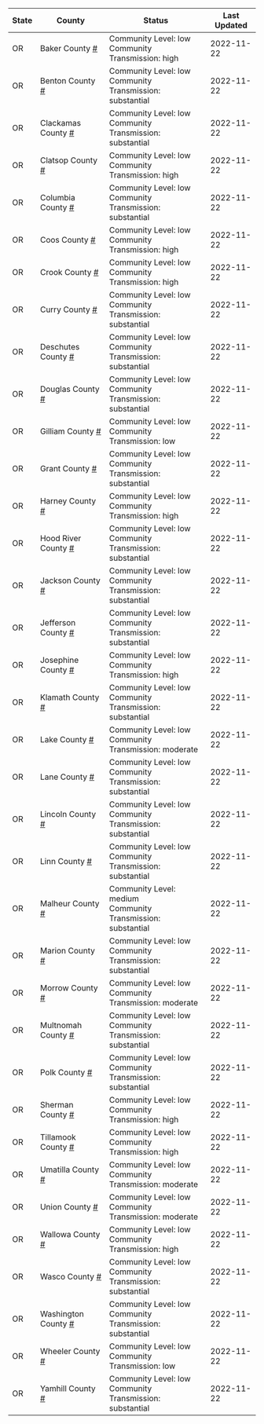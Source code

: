 State | County | Status | Last Updated
--- | --- | --- | --- 
OR | Baker County <a href="#baker_county">#</a> | <a name="baker_county"></a>Community Level: low<br/>Community Transmission: high | 2022-11-22
OR | Benton County <a href="#benton_county">#</a> | <a name="benton_county"></a>Community Level: low<br/>Community Transmission: substantial | 2022-11-22
OR | Clackamas County <a href="#clackamas_county">#</a> | <a name="clackamas_county"></a>Community Level: low<br/>Community Transmission: substantial | 2022-11-22
OR | Clatsop County <a href="#clatsop_county">#</a> | <a name="clatsop_county"></a>Community Level: low<br/>Community Transmission: high | 2022-11-22
OR | Columbia County <a href="#columbia_county">#</a> | <a name="columbia_county"></a>Community Level: low<br/>Community Transmission: substantial | 2022-11-22
OR | Coos County <a href="#coos_county">#</a> | <a name="coos_county"></a>Community Level: low<br/>Community Transmission: high | 2022-11-22
OR | Crook County <a href="#crook_county">#</a> | <a name="crook_county"></a>Community Level: low<br/>Community Transmission: high | 2022-11-22
OR | Curry County <a href="#curry_county">#</a> | <a name="curry_county"></a>Community Level: low<br/>Community Transmission: substantial | 2022-11-22
OR | Deschutes County <a href="#deschutes_county">#</a> | <a name="deschutes_county"></a>Community Level: low<br/>Community Transmission: substantial | 2022-11-22
OR | Douglas County <a href="#douglas_county">#</a> | <a name="douglas_county"></a>Community Level: low<br/>Community Transmission: substantial | 2022-11-22
OR | Gilliam County <a href="#gilliam_county">#</a> | <a name="gilliam_county"></a>Community Level: low<br/>Community Transmission: low | 2022-11-22
OR | Grant County <a href="#grant_county">#</a> | <a name="grant_county"></a>Community Level: low<br/>Community Transmission: substantial | 2022-11-22
OR | Harney County <a href="#harney_county">#</a> | <a name="harney_county"></a>Community Level: low<br/>Community Transmission: high | 2022-11-22
OR | Hood River County <a href="#hood_river_county">#</a> | <a name="hood_river_county"></a>Community Level: low<br/>Community Transmission: substantial | 2022-11-22
OR | Jackson County <a href="#jackson_county">#</a> | <a name="jackson_county"></a>Community Level: low<br/>Community Transmission: substantial | 2022-11-22
OR | Jefferson County <a href="#jefferson_county">#</a> | <a name="jefferson_county"></a>Community Level: low<br/>Community Transmission: substantial | 2022-11-22
OR | Josephine County <a href="#josephine_county">#</a> | <a name="josephine_county"></a>Community Level: low<br/>Community Transmission: high | 2022-11-22
OR | Klamath County <a href="#klamath_county">#</a> | <a name="klamath_county"></a>Community Level: low<br/>Community Transmission: substantial | 2022-11-22
OR | Lake County <a href="#lake_county">#</a> | <a name="lake_county"></a>Community Level: low<br/>Community Transmission: moderate | 2022-11-22
OR | Lane County <a href="#lane_county">#</a> | <a name="lane_county"></a>Community Level: low<br/>Community Transmission: substantial | 2022-11-22
OR | Lincoln County <a href="#lincoln_county">#</a> | <a name="lincoln_county"></a>Community Level: low<br/>Community Transmission: substantial | 2022-11-22
OR | Linn County <a href="#linn_county">#</a> | <a name="linn_county"></a>Community Level: low<br/>Community Transmission: substantial | 2022-11-22
OR | Malheur County <a href="#malheur_county">#</a> | <a name="malheur_county"></a>Community Level: medium<br/>Community Transmission: substantial | 2022-11-22
OR | Marion County <a href="#marion_county">#</a> | <a name="marion_county"></a>Community Level: low<br/>Community Transmission: substantial | 2022-11-22
OR | Morrow County <a href="#morrow_county">#</a> | <a name="morrow_county"></a>Community Level: low<br/>Community Transmission: moderate | 2022-11-22
OR | Multnomah County <a href="#multnomah_county">#</a> | <a name="multnomah_county"></a>Community Level: low<br/>Community Transmission: substantial | 2022-11-22
OR | Polk County <a href="#polk_county">#</a> | <a name="polk_county"></a>Community Level: low<br/>Community Transmission: substantial | 2022-11-22
OR | Sherman County <a href="#sherman_county">#</a> | <a name="sherman_county"></a>Community Level: low<br/>Community Transmission: high | 2022-11-22
OR | Tillamook County <a href="#tillamook_county">#</a> | <a name="tillamook_county"></a>Community Level: low<br/>Community Transmission: high | 2022-11-22
OR | Umatilla County <a href="#umatilla_county">#</a> | <a name="umatilla_county"></a>Community Level: low<br/>Community Transmission: moderate | 2022-11-22
OR | Union County <a href="#union_county">#</a> | <a name="union_county"></a>Community Level: low<br/>Community Transmission: moderate | 2022-11-22
OR | Wallowa County <a href="#wallowa_county">#</a> | <a name="wallowa_county"></a>Community Level: low<br/>Community Transmission: high | 2022-11-22
OR | Wasco County <a href="#wasco_county">#</a> | <a name="wasco_county"></a>Community Level: low<br/>Community Transmission: substantial | 2022-11-22
OR | Washington County <a href="#washington_county">#</a> | <a name="washington_county"></a>Community Level: low<br/>Community Transmission: substantial | 2022-11-22
OR | Wheeler County <a href="#wheeler_county">#</a> | <a name="wheeler_county"></a>Community Level: low<br/>Community Transmission: low | 2022-11-22
OR | Yamhill County <a href="#yamhill_county">#</a> | <a name="yamhill_county"></a>Community Level: low<br/>Community Transmission: substantial | 2022-11-22
